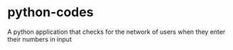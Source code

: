 # python-codes
A python application that checks for the network of users when they enter their numbers in input
